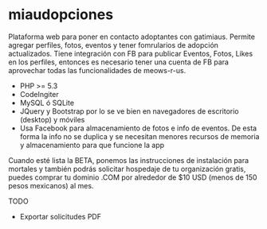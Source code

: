 miaudopciones
===

Plataforma web para poner en contacto adoptantes con gatimiaus. Permite agregar perfiles, fotos, eventos y tener fomrularios de adopción actualizados.
Tiene integración con FB para publicar Eventos, Fotos, Likes en los perfiles, entonces es necesario tener una cuenta de FB para aprovechar todas las funcionalidades de meows-r-us. 

- PHP >= 5.3
- CodeIngiter
- MySQL ó SQLite
- JQuery y Bootstrap por lo se ve bien en navegadores de escritorio (desktop) y móviles
- Usa Facebook para almacenamiento de fotos e info de eventos. De esta forma la info no se duplica y se necesitan menores recursos de memoria y almacenamiento para que funcione la app

Cuando esté lista la BETA, ponemos las instrucciones de instalación para mortales y también podrás solicitar hospedaje de tu organización gratis, puedes comprar tu dominio .COM por alrededor de $10 USD (menos de 150 pesos mexicanos) al mes.

TODO

- Exportar solicitudes PDF
